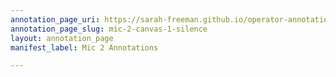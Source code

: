 ```yaml
---
annotation_page_uri: https://sarah-freeman.github.io/operator-annotations/annotations/mic-2-canvas-1-silence.json
annotation_page_slug: mic-2-canvas-1-silence
layout: annotation_page
manifest_label: Mic 2 Annotations

---
```

